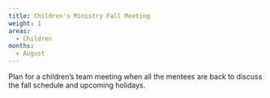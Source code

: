 ```yaml
---
title: Children's Ministry Fall Meeting
weight: 1
areas:
  - Children
months: 
  - August
---
```


Plan for a children’s team meeting when all the mentees are back to discuss the fall schedule and upcoming holidays.

